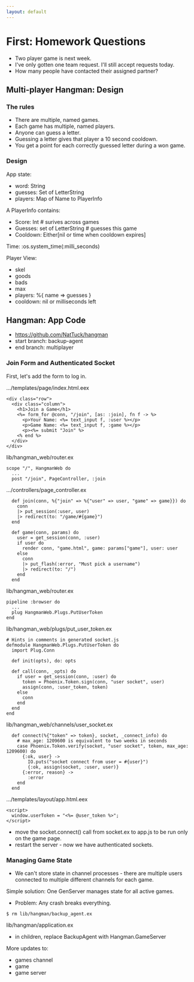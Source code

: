 ```yaml
---
layout: default
---
```


# First: Homework Questions

 - Two player game is next week.
 - I've only gotten one team request. I'll still accept requests today.
 - How many people have contacted their assigned partner?

## Multi-player Hangman: Design

### The rules

 - There are multiple, named games.
 - Each game has multiple, named players.
 - Anyone can guess a letter.
 - Guessing a letter gives that player a 10 second cooldown.
 - You get a point for each correctly guessed letter during a won game.

### Design

App state:

 - word: String
 - guesses: Set of LetterString
 - players: Map of Name to PlayerInfo

A PlayerInfo contains:

 - Score: Int # surives across games
 - Guesses: set of LetterString # guesses this game
 - Cooldown: Either[nil or time when cooldown expires]

Time: :os.system\_time(:milli\_seconds)

Player View:

 - skel
 - goods
 - bads
 - max
 - players: %{ name => guesses }
 - cooldown: nil or milliseconds left

## Hangman: App Code

 - https://github.com/NatTuck/hangman
 - start branch: backup-agent
 - end branch: multiplayer

### Join Form and Authenticated Socket

First, let's add the form to log in.

.../templates/page/index.html.eex

```
<div class="row">
  <div class="column">
    <h1>Join a Game</h1>
    <%= form_for @conn, "/join", [as: :join], fn f -> %>
      <p>Your Name: <%= text_input f, :user %></p>
      <p>Game Name: <%= text_input f, :game %></p>
      <p><%= submit "Join" %>
    <% end %>
  </div>
</div>
```

lib/hangman_web/router.ex

```
scope "/", HangmanWeb do
  ...
  post "/join", PageController, :join
```

.../controllers/page_controller.ex

```
  def join(conn, %{"join" => %{"user" => user, "game" => game}}) do
    conn
    |> put_session(:user, user)
    |> redirect(to: "/game/#{game}")
  end

  def game(conn, params) do
    user = get_session(conn, :user)
    if user do
      render conn, "game.html", game: params["game"], user: user
    else
      conn
      |> put_flash(:error, "Must pick a username")
      |> redirect(to: "/")
    end
  end
```

lib/hangman_web/router.ex

```
pipeline :browser do
  ...
  plug HangmanWeb.Plugs.PutUserToken
end
```

lib/hangman_web/plugs/put\_user\_token.ex

```
# Hints in comments in generated socket.js
defmodule HangmanWeb.Plugs.PutUserToken do
  import Plug.Conn

  def init(opts), do: opts

  def call(conn, _opts) do
    if user = get_session(conn, :user) do
      token = Phoenix.Token.sign(conn, "user socket", user)
      assign(conn, :user_token, token)
    else
      conn
    end
  end
end
```

lib/hangman\_web/channels/user\_socket.ex

```
  def connect(%{"token" => token}, socket, _connect_info) do
    # max_age: 1209600 is equivalent to two weeks in seconds
    case Phoenix.Token.verify(socket, "user socket", token, max_age: 1209600) do
      {:ok, user} ->
        IO.puts("socket connect from user = #{user}")
        {:ok, assign(socket, :user, user)}
      {:error, reason} ->
        :error
    end
  end
```

.../templates/layout/app.html.eex

```
<script>
  window.userToken = "<%= @user_token %>";
</script>
```

 * move the socket.connect() call from socket.ex to app.js to be run only
   on the game page.
 * restart the server - now we have authenticated sockets.


### Managing Game State

 - We can't store state in channel processes - there are multiple users
   connected to multiple different channels for each game.

Simple solution: One GenServer manages state for all active games.

 - Problem: Any crash breaks everything.

```
$ rm lib/hangman/backup_agent.ex
```

lib/hangman/application.ex

 * in children, replace BackupAgent with Hangman.GameServer


More updates to:

 * games channel
 * game
 * game server



